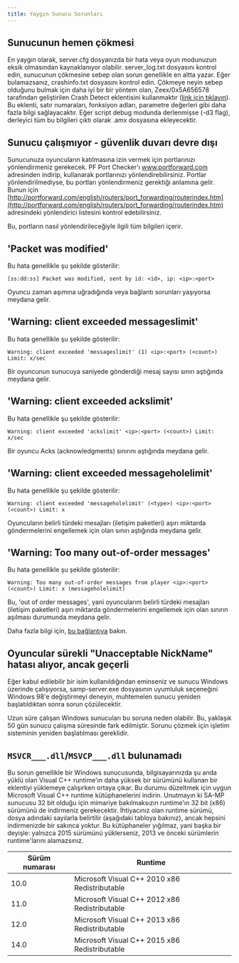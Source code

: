 ```yaml
---
title: Yaygın Sunucu Sorunları
---
```


## Sunucunun hemen çökmesi

En yaygın olarak, server.cfg dosyanızda bir hata veya oyun modunuzun eksik olmasından kaynaklanıyor olabilir. server_log.txt dosyasını kontrol edin, sunucunun çökmesine sebep olan sorun genellikle en altta yazar. Eğer bulamazsanız, crashinfo.txt dosyasını kontrol edin. Çökmeye neyin sebep olduğunu bulmak için daha iyi bir bir yöntem olan, Zeex/0x5A656578 tarafından geliştirilen Crash Detect eklentisini kullanmaktır ([link için tıklayın](https://github.com/Zeex/samp-plugin-crashdetect)). Bu eklenti, satır numaraları, fonksiyon adları, parametre değerleri gibi daha fazla bilgi sağlayacaktır. Eğer script debug modunda derlenmişse (-d3 flag), derleyici tüm bu bilgileri çıktı olarak .amx dosyasına ekleyecektir.

## Sunucu çalışmıyor - güvenlik duvarı devre dışı

Sunucunuza oyuncuların katılmasına izin vermek için portlarınızı yönlendirmeniz gerekecek. PF Port Checker'ı www.portforward.com adresinden indirip, kullanarak portlarınızı yönlendirebilirsiniz. Portlar yönlendirilmediyse, bu portları yönlendirmeniz gerektiği anlamına gelir. Bunun için [http://portforward.com/english/routers/port_forwarding/routerindex.htm](http://portforward.com/english/routers/port_forwarding/routerindex.htm) adresindeki yönlendirici listesini kontrol edebilirsiniz.

Bu, portların nasıl yönlendirileceğiyle ilgili tüm bilgileri içerir.

## 'Packet was modified'

Bu hata genellikle şu şekilde gösterilir:

```
[ss:dd:ss] Packet was modified, sent by id: <id>, ip: <ip>:<port>
```

Oyuncu zaman aşımına uğradığında veya bağlantı sorunları yaşıyorsa meydana gelir.

## 'Warning: client exceeded messageslimit'

Bu hata genellikle şu şekilde gösterilir:

```
Warning: client exceeded 'messageslimit' (1) <ip>:<port> (<count>) Limit: x/sec
```

Bir oyuncunun sunucuya saniyede gönderdiği mesaj sayısı sınırı aştığında meydana gelir.

## 'Warning: client exceeded ackslimit'

Bu hata genellikle şu şekilde gösterilir:

```
Warning: client exceeded 'ackslimit' <ip>:<port> (<count>) Limit: x/sec
```

Bir oyuncu Acks (acknowledgments) sınırını aştığında meydana gelir.

## 'Warning: client exceeded messageholelimit'

Bu hata genellikle şu şekilde gösterilir:

```
Warning: client exceeded 'messageholelimit' (<type>) <ip>:<port> (<count>) Limit: x
```

Oyuncuların belirli türdeki mesajları (iletişim paketleri) aşırı miktarda göndermelerini engellemek için olan sınırı aştığında meydana gelir.

## 'Warning: Too many out-of-order messages'

Bu hata genellikle şu şekilde gösterilir:

```
Warning: Too many out-of-order messages from player <ip>:<port> (<count>) Limit: x (messageholelimit)
```

Bu, 'out of order messages', yani oyuncularım belirli türdeki mesajları (iletişim paketleri) aşırı miktarda göndermelerini engellemek için olan sınırın aşılması durumunda meydana gelir.

Daha fazla bilgi için, [bu bağlantıya](ControllingServer#RCON_Commands) bakın.

## Oyuncular sürekli "Unacceptable NickName" hatası alıyor, ancak geçerli

Eğer kabul edilebilir bir isim kullanıldığından eminseniz ve sunucu Windows üzerinde çalışıyorsa, samp-server.exe dosyasının uyumluluk seçeneğini Windows 98'e değiştirmeyi deneyin, muhtemelen sunucu yeniden başlatıldıktan sonra sorun çözülecektir.

Uzun süre çalışan Windows sunucuları bu soruna neden olabilir. Bu, yaklaşık 50 gün sunucu çalışma süresinde fark edilmiştir. Sorunu çözmek için işletim sisteminin yeniden başlatılması gereklidir.

## `MSVCR___.dll`/`MSVCP___.dll` bulunamadı

Bu sorun genellikle bir Windows sunucusunda, bilgisayarınızda şu anda yüklü olan Visual C++ runtime'ın daha yüksek bir sürümünü kullanan bir eklentiyi yüklemeye çalışırken ortaya çıkar. Bu durumu düzeltmek için uygun Microsoft Visual C++ runtime kütüphanelerini indirin. Unutmayın ki SA-MP sunucusu 32 bit olduğu için mimariye bakılmaksızın runtime'ın 32 bit (x86) sürümünü de indirmeniz gerekecektir. İhtiyacınız olan runtime sürümü, dosya adındaki sayılarla belirtilir (aşağıdaki tabloya bakınız), ancak hepsini indirmenizde bir sakınca yoktur. Bu kütüphaneler yığılmaz, yani başka bir deyişle: yalnızca 2015 sürümünü yüklerseniz, 2013 ve önceki sürümlerin runtime'larını alamazsınız.

| Sürüm numarası | Runtime                                       |
| -------------- | --------------------------------------------- |
| 10.0           | Microsoft Visual C++ 2010 x86 Redistributable |
| 11.0           | Microsoft Visual C++ 2012 x86 Redistributable |
| 12.0           | Microsoft Visual C++ 2013 x86 Redistributable |
| 14.0           | Microsoft Visual C++ 2015 x86 Redistributable |
